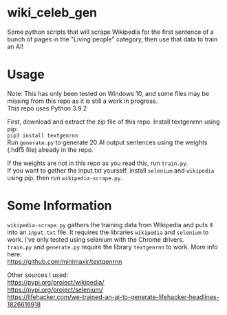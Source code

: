 # wiki_celeb_gen
Some python scripts that will scrape Wikipedia for the first sentence of a bunch of pages in the "Living people" category, then use that data to train an AI!
# Usage
Note: This has only been tested on Windows 10, and some files may be missing from this repo as it is still a work in progress.  
This repo uses Python 3.9.2

First, download and extract the zip file of this repo. Install textgenrnn using pip:    
`pip3 install textgenrnn`  
Run `generate.py` to generate 20 AI output sentences using the weights (.hdf5 file) already in the repo.  

If the weights are not in this repo as you read this, run `train.py`.  
If you want to gather the input.txt yourself, install `selenium` and `wikipedia` using pip, then run `wikipedia-scrape.py`.  

# Some Information
`wikipedia-scrape.py` gathers the training data from Wikipedia and puts it into an `input.txt` file. It requires the libraries `wikipedia` and `selenium` to work.
I've only tested using selenium with the Chrome drivers.  
`train.py` and `generate.py` require the library `textgenrnn` to work. More info here:  
https://github.com/minimaxir/textgenrnn  
  
Other sources I used:  
https://pypi.org/project/wikipedia/    
https://pypi.org/project/selenium/  
https://lifehacker.com/we-trained-an-ai-to-generate-lifehacker-headlines-1826616918
